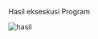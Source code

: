 Hasil ekseskusi Program


![hasil](https://user-images.githubusercontent.com/116275592/203927248-dde7021b-a826-41c7-970b-cb3a85368708.jpg)
